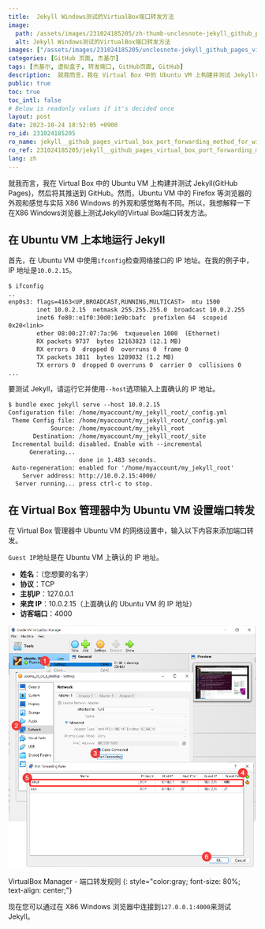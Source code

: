 ```yaml
---
title:  Jekyll Windows测试的VirtualBox端口转发方法
image:
  path: /assets/images/231024185205/zh-thumb-unclesnote-jekyll_github_pages_virtual_box_port_forwarding_method_for_windows_testing.png
  alt: Jekyll Windows测试的VirtualBox端口转发方法
images: ["/assets/images/231024185205/unclesnote-jekyll_github_pages_virtual_box_port_forwarding_method_for_windows_testing-virtualbox_manager-port_forwarding_rules.png"]
categories: [GitHub 页面, 杰基尔]
tags: [杰基尔, 虚拟盒子, 转发端口, GitHub页面, GitHub]
description:  就我而言，我在 Virtual Box 中的 Ubuntu VM 上构建并测试 Jekyll(GitHub Pages)，然后将其推送到 GitHub。然而，Ubuntu VM 中的 Firefox 等浏览器的外观和感觉与实际 X86 Windows 的外观和感觉略有不同。所以，我想解释一下在X86 Windows浏
public: true
toc: true
toc_intl: false
# Below is readonly values if it's decided once
layout: post
date: 2023-10-24 18:52:05 +0900
ro_id: 231024185205
ro_name: jekyll__github_pages_virtual_box_port_forwarding_method_for_windows_testing
ro_ref: 231024185205/jekyll__github_pages_virtual_box_port_forwarding_method_for_windows_testing
lang: zh
---
```

就我而言，我在 Virtual Box 中的 Ubuntu VM 上构建并测试 Jekyll(GitHub Pages)，然后将其推送到 GitHub。然而，Ubuntu VM 中的 Firefox 等浏览器的外观和感觉与实际 X86 Windows 的外观和感觉略有不同。所以，我想解释一下在X86 Windows浏览器上测试Jekyll的Virtual Box端口转发方法。  
## 在 Ubuntu VM 上本地运行 Jekyll
首先，在 Ubuntu VM 中使用`ifconfig`检查网络接口的 IP 地址。在我的例子中，IP 地址是`10.0.2.15`。  

```
$ ifconfig
..
enp0s3: flags=4163<UP,BROADCAST,RUNNING,MULTICAST>  mtu 1500
        inet 10.0.2.15  netmask 255.255.255.0  broadcast 10.0.2.255
        inet6 fe80::e1f0:30d0:1e9b:bafc  prefixlen 64  scopeid 0x20<link>
        ether 08:00:27:07:7a:96  txqueuelen 1000  (Ethernet)
        RX packets 9737  bytes 12163823 (12.1 MB)
        RX errors 0  dropped 0  overruns 0  frame 0
        TX packets 3811  bytes 1289032 (1.2 MB)
        TX errors 0  dropped 0 overruns 0  carrier 0  collisions 0
...
```
要测试 Jekyll，请运行它并使用`--host`选项输入上面确认的 IP 地址。  

```shell
$ bundle exec jekyll serve --host 10.0.2.15
Configuration file: /home/myaccount/my_jekyll_root/_config.yml
 Theme Config file: /home/myaccount/my_jekyll_root/_config.yml
            Source: /home/myaccount/my_jekyll_root
       Destination: /home/myaccount/my_jekyll_root/_site
 Incremental build: disabled. Enable with --incremental
      Generating... 
                    done in 1.483 seconds.
 Auto-regeneration: enabled for '/home/myaccount/my_jekyll_root'
    Server address: http://10.0.2.15:4000/
  Server running... press ctrl-c to stop.
```
## 在 Virtual Box 管理器中为 Ubuntu VM 设置端口转发
在 Virtual Box 管理器中 Ubuntu VM 的网络设置中，输入以下内容来添加端口转发。  

`Guest IP`地址是在 Ubuntu VM 上确认的 IP 地址。  
- **姓名**：（您想要的名字）
- **协议**：TCP
- **主机IP**：127.0.0.1
- **来宾 IP**：10.0.2.15（上面确认的 Ubuntu VM 的 IP 地址）
- **访客端口**：4000

![VirtualBox Manager - 端口转发规则](/assets/images/231024185205/unclesnote-jekyll_github_pages_virtual_box_port_forwarding_method_for_windows_testing-virtualbox_manager-port_forwarding_rules.png)  

VirtualBox Manager - 端口转发规则
{: style="color:gray; font-size: 80%; text-align: center;"}

现在您可以通过在 X86 Windows 浏览器中连接到`127.0.0.1:4000`来测试 Jekyll。  
